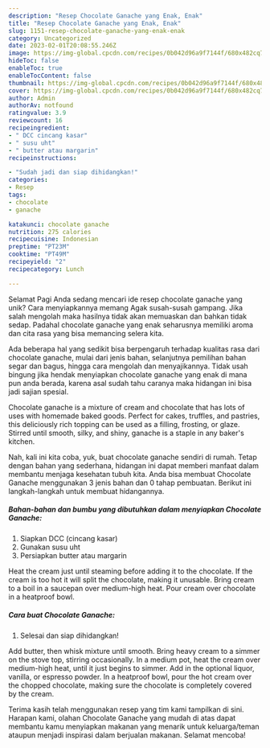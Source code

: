 ```yaml
---
description: "Resep Chocolate Ganache yang Enak, Enak"
title: "Resep Chocolate Ganache yang Enak, Enak"
slug: 1151-resep-chocolate-ganache-yang-enak-enak
category: Uncategorized
date: 2023-02-01T20:08:55.246Z
image: https://img-global.cpcdn.com/recipes/0b042d96a9f7144f/680x482cq70/chocolate-ganache-foto-resep-utama.jpg
hideToc: false
enableToc: true
enableTocContent: false
thumbnail: https://img-global.cpcdn.com/recipes/0b042d96a9f7144f/680x482cq70/chocolate-ganache-foto-resep-utama.jpg
cover: https://img-global.cpcdn.com/recipes/0b042d96a9f7144f/680x482cq70/chocolate-ganache-foto-resep-utama.jpg
author: Admin
authorAv: notfound
ratingvalue: 3.9
reviewcount: 16
recipeingredient:
- " DCC cincang kasar"
- " susu uht"
- " butter atau margarin"
recipeinstructions:

- "Sudah jadi dan siap dihidangkan!"
categories:
- Resep
tags:
- chocolate
- ganache

katakunci: chocolate ganache 
nutrition: 275 calories
recipecuisine: Indonesian
preptime: "PT23M"
cooktime: "PT49M"
recipeyield: "2"
recipecategory: Lunch

---
```



Selamat Pagi Anda sedang mencari ide resep chocolate ganache yang unik? Cara menyiapkannya memang Agak susah-susah gampang. Jika salah mengolah maka hasilnya tidak akan memuaskan dan bahkan tidak sedap. Padahal chocolate ganache yang enak seharusnya memiliki aroma dan cita rasa yang bisa memancing selera kita.


Ada beberapa hal yang sedikit bisa berpengaruh terhadap kualitas rasa dari chocolate ganache, mulai dari jenis bahan, selanjutnya pemilihan bahan segar dan bagus, hingga cara mengolah dan menyajikannya. Tidak usah bingung jika hendak menyiapkan chocolate ganache yang enak di mana pun anda berada, karena asal sudah tahu caranya maka hidangan ini bisa jadi sajian spesial.

Chocolate ganache is a mixture of cream and chocolate that has lots of uses with homemade baked goods. Perfect for cakes, truffles, and pastries, this deliciously rich topping can be used as a filling, frosting, or glaze. Stirred until smooth, silky, and shiny, ganache is a staple in any baker&#39;s kitchen.


Nah, kali ini kita coba, yuk, buat chocolate ganache sendiri di rumah. Tetap dengan bahan yang sederhana, hidangan ini dapat memberi manfaat dalam membantu menjaga kesehatan tubuh kita. Anda bisa membuat Chocolate Ganache menggunakan 3 jenis bahan dan 0 tahap pembuatan. Berikut ini langkah-langkah untuk membuat hidangannya.

<!--inarticleads1-->

##### Bahan-bahan dan bumbu yang dibutuhkan dalam menyiapkan Chocolate Ganache:

1. Siapkan  DCC (cincang kasar)
1. Gunakan  susu uht
1. Persiapkan  butter atau margarin


Heat the cream just until steaming before adding it to the chocolate. If the cream is too hot it will split the chocolate, making it unusable. Bring cream to a boil in a saucepan over medium-high heat. Pour cream over chocolate in a heatproof bowl. 

<!--inarticleads2-->

##### Cara buat Chocolate Ganache:


1. Selesai dan siap dihidangkan!

Add butter, then whisk mixture until smooth. Bring heavy cream to a simmer on the stove top, stirring occasionally. In a medium pot, heat the cream over medium-high heat, until it just begins to simmer. Add in the optional liquor, vanilla, or espresso powder. In a heatproof bowl, pour the hot cream over the chopped chocolate, making sure the chocolate is completely covered by the cream. 

Terima kasih telah menggunakan resep yang tim kami tampilkan di sini. Harapan kami, olahan Chocolate Ganache yang mudah di atas dapat membantu kamu menyiapkan makanan yang menarik untuk keluarga/teman ataupun menjadi inspirasi dalam berjualan makanan. Selamat mencoba!
